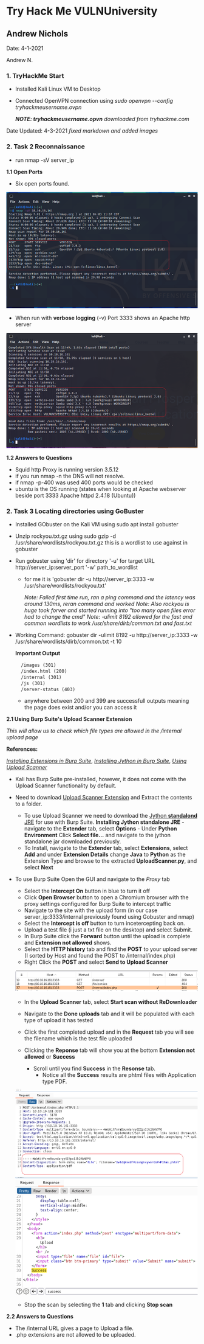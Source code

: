 # Try Hack Me VULNUniversity 
## Andrew Nichols


Date: 4-1-2021

Andrew N.

### 1. TryHackMe Start
- Installed Kali Linux VM to Desktop
- Connected OpenVPN connection using *sudo openvpn --config tryhackmeusername.ovpn* 
	
	***NOTE: tryhackmeusername.opvn** downloaded from tryhackme.com*

Date Updated: 4-3-2021 *fixed markdown and added images*
### 2. Task 2 Reconnaissance
- run nmap -sV server_ip 

**1.1 Open Ports**
	
- Six open ports found.

![image info](./Images/t2_nmap_output.png)


- When run with **verbose logging** (-v) Port 3333 shows an Apache http server

![image info](./Images/t2_nmap_verboseoutput.png)

**1.2 Answers to Questions**

- Squid http Proxy is running version 3.5.12
- if you run nmap -n the DNS will not resolve.
- if nmap -p-400 was used 400 ports would be checked
- ubuntu is the OS running (states when looking at Apache webserver beside port 3333 Apache httpd 2.4.18 (Ubuntu))


### 2. Task 3 Locating directories using GoBuster

- Installed GObuster on the Kali VM using sudo apt install gobuster
- Unzip rockyou.txt.gz using sudo gzip -d /usr/share/wordlists/rockyou.txt.gz this is a wordlist to use against in gobuster
- Run gobuster using 'dir' for directory '-u' for target URL http://server_ip:server_port '-w' path_to_wordlist
	- for me it is 'gobuster dir -u http://server_ip:3333 -w /usr/share/wordlists/rockyou.txt'
		
		*Note: Failed first time run, ran a ping command and the latency was around 130ms, reran command and worked*
		*Note: Also rockyou is huge took forver and started running into "too many open files error had to change the cmd"*
		*Note: -ulimit 8192 allowed for the fast and common wordlists to work /usr/share/dirb/common.txt and fast.txt*

- Working Command:  gobuster dir -ulimit 8192 -u http://server_ip:3333 -w /usr/share/wordlists/dirb/common.txt -t 10
		
	**Important Output**
		

		/images (301)
		/index.html (200)
		/internal (301)
		/js (301)
		/server-status (403)
	
	- anywhere between 200 and 399 are successfull outputs meaning the page does exist and/or you can access it

		 
**2.1 Using Burp Suite's Upload Scanner Extension**

*This will allow us to check which file types are allowed in the /internal upload page*

**References:** 

*[Installing Extensions in Burp Suite](https://portswigger.net/support/how-to-install-an-extension-in-burp-suite)*, 
*[Installing Jython in Burp Suite](https://gracefulsecurity.com/burp-suite-extensions-installing-jython-and-adding-an-extension/)*,
*[Using Upload Scanner](https://www.modzero.com/share/uploadscanner/UploadScanner_101_Basics.mp4)*

- Kali has Burp Suite pre-installed, however, it does not come with the Upload Scanner functionality by default.
- Need to download [Upload Scanner Extension](https://portswigger.net/bappstore/b2244cbb6953442cb3c82fa0a0d908fa "Upload Scanner") and Extract the contents to a folder.
	- To use Upload Scanner we need to download the [Jython **standalond** JRE](https://www.jython.org/download "Jython Download Page") for use with Burp Suite.
		**Installing Jython standalone JRE**
			- navigate to the **Extender** tab, select  **Options**
			- Under **Python Environment** Click **Select file...** and navigate to the jython standalone jar downloaded previously.
	- To Install, navigate to the **Extender** tab, select **Extensions**, select **Add** and under **Extension Details** change **Java** to **Python** as the Extension Type and browse to the extracted **UploadScanner.py**, and select **Next**

- To use Burp Suite Open the GUI and navigate to the *Proxy* tab
	- Select the **Intercept On** button in blue to turn it off
	- Click **Open Browser** button to open a Chromium browser with the proxy settings configured for Burp Suite to intercept traffic
	- Navigate to the site with the upload form (in our case server_ip:3333/internal previously found using Gobuster and nmap)
	- Select the **Intercept is off** button to turn incetercepting back on.
	- Upload a test file (i just a txt file on the desktop) and select Submit.
	- In Burp Suite click the **Forward** button until the upload is complete and **Extension not allowed** shows.
	- Select the **HTTP history** tab and find the **POST** to your upload server (I sorted by Host and found the POST to /internal/index.php)
	- Right Click the **POST** and select **Send to Upload Scanner**

    ![image info](./Images/burp_history_post.png)
	
	- In the **Upload Scanner** tab, select **Start scan without ReDownloader**
	- Navigate to the **Done uploads** tab and it will be populated with each type of upload it has tested
	- Click the first completed upload and in the **Request** tab you will see the filename which is the test file uploaded
	- Clicking the **Reponse** tab will show you at the bottom **Extension not allowed** or **Success**

		- Scroll until you find **Success** in the **Resonse** tab.
			- Notice all the **Success** results are phtml files with Application type PDF.

	![image info](./Images/burp_success_request.png)
	![image info](./Images/burp_success_response.png)
	
	- Stop the scan by selecting the **1** tab and clicking **Stop scan**




**2.2 Answers to Questions**

- The /internal URL gives a page to Upload a file. 
- .php extensions are not allowed to be uploaded.

